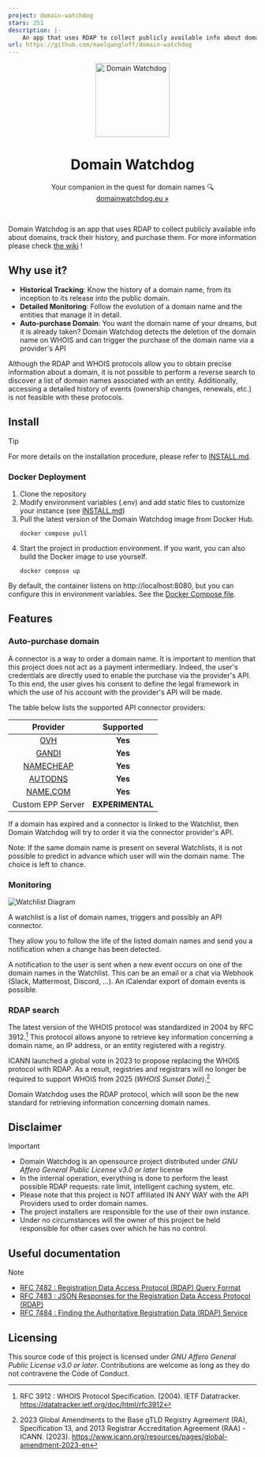 ```yaml
---
project: domain-watchdog
stars: 251
description: |-
    An app that uses RDAP to collect publicly available info about domains, track their history, and purchase them
url: https://github.com/maelgangloff/domain-watchdog
---
```


<p align="center"><img src="https://github.com/user-attachments/assets/942ddfd0-2c76-4b00-bd9f-727cfddc0103" alt="Domain Watchdog" width="150" height="150" /></p>
<h1 align="center"><b>Domain Watchdog</b></h1>
<p align="center">Your companion in the quest for domain names 🔍 <br/><a href="https://domainwatchdog.eu">domainwatchdog.eu »</a></p>
<br/>

Domain Watchdog is an app that uses RDAP to collect publicly available info about domains, track their history, and purchase them.
For more information please check [the wiki](https://github.com/maelgangloff/domain-watchdog/wiki) !

## Why use it?

- **Historical Tracking**: Know the history of a domain name, from its inception to its release into the public domain.
- **Detailed Monitoring**: Follow the evolution of a domain name and the entities that manage it in detail.
- **Auto-purchase Domain**: You want the domain name of your dreams, but it is already taken? Domain Watchdog detects
  the deletion of the domain name on WHOIS and can trigger the purchase of the domain name via a provider's API

Although the RDAP and WHOIS protocols allow you to obtain precise information about a domain, it is not possible to
perform a reverse search to discover a list of domain names associated with an entity. Additionally, accessing a
detailed history of events (ownership changes, renewals, etc.) is not feasible with these protocols.

## Install

> [!TIP]
> For more details on the installation procedure, please refer to [INSTALL.md](/INSTALL.md).

### Docker Deployment

1. Clone the repository
2. Modify environment variables (.env) and add static files to customize your instance (see [INSTALL.md](/INSTALL.md))
3. Pull the latest version of the Domain Watchdog image from Docker Hub.
    ```shell
    docker compose pull
    ```
4. Start the project in production environment. If you want, you can also build the Docker image to use yourself.
    ```shell
    docker compose up
    ```

By default, the container listens on http://localhost:8080, but you can configure this in environment variables.
See the [Docker Compose file](./docker-compose.yml).

## Features

### Auto-purchase domain

A connector is a way to order a domain name. It is important to mention that this project does not act as a payment
intermediary.
Indeed, the user's credentials are directly used to enable the purchase via the provider's API. To this end, the user
gives his consent to define the legal framework in which the use of his account with the provider's API will be made.

The table below lists the supported API connector providers:

|                                  Provider                                  |    Supported     |
|:--------------------------------------------------------------------------:|:----------------:|
|                         [OVH](https://api.ovh.com)                         |     **Yes**      |
|                [GANDI](https://api.gandi.net/docs/domains/)                |     **Yes**      |
| [NAMECHEAP](https://www.namecheap.com/support/api/methods/domains/create/) |     **Yes**      |
|                   [AUTODNS](https://cloud.autodns.com/)                    |     **Yes**      |
|              [NAME.COM](https://www.name.com/en-en/api-docs/)              |     **Yes**      |
|                             Custom EPP Server                              | **EXPERIMENTAL** |

If a domain has expired and a connector is linked to the Watchlist, then Domain Watchdog will try to order it via the
connector provider's API.

Note: If the same domain name is present on several Watchlists, it is not possible to predict in advance which user will
win the domain name. The choice is left to chance.

### Monitoring

![Watchlist Diagram](https://github.com/user-attachments/assets/c3454572-3ac5-4b39-bc5e-6b7cf72fab92)


A watchlist is a list of domain names, triggers and possibly an API connector.

They allow you to follow the life of the listed domain names and send you a notification when a change has been
detected.

A notification to the user is sent when a new event occurs on one of the domain names in the Watchlist. This can be an
email or a chat via Webhook (Slack, Mattermost, Discord, ...). An iCalendar export of domain events is possible.

### RDAP search

The latest version of the WHOIS protocol was standardized in 2004 by RFC 3912.[^1] This protocol allows anyone to
retrieve key information concerning a domain name, an IP address, or an entity registered with a registry.

ICANN launched a global vote in 2023 to propose replacing the WHOIS protocol with RDAP. As a result, registries and
registrars will no longer be required to support WHOIS from 2025 (*WHOIS Sunset Date*).[^2]

Domain Watchdog uses the RDAP protocol, which will soon be the new standard for retrieving information concerning domain
names.

## Disclaimer

> [!IMPORTANT]
> * Domain Watchdog is an opensource project distributed under *GNU Affero General Public License v3.0 or later* license
> * In the internal operation, everything is done to perform the least possible RDAP requests: rate limit, intelligent
    caching system, etc.
> * Please note that this project is NOT affiliated IN ANY WAY with the API Providers used to order domain names.
> * The project installers are responsible for the use of their own instance.
> * Under no circumstances will the owner of this project be held responsible for other cases over which he has no control.

## Useful documentation

> [!NOTE]
> - [RFC 7482 : Registration Data Access Protocol (RDAP) Query Format](https://datatracker.ietf.org/doc/html/rfc7482)
> - [RFC 7483 : JSON Responses for the Registration Data Access Protocol (RDAP)](https://datatracker.ietf.org/doc/html/rfc7483)
> - [RFC 7484 : Finding the Authoritative Registration Data (RDAP) Service](https://datatracker.ietf.org/doc/html/rfc7484)

## Licensing

This source code of this project is licensed under *GNU Affero General Public License v3.0 or later*.
Contributions are welcome as long as they do not contravene the Code of Conduct.

[^1]: RFC 3912 : WHOIS Protocol Specification. (2004). IETF Datatracker. https://datatracker.ietf.org/doc/html/rfc3912
[^2]: 2023 Global Amendments to the Base gTLD Registry Agreement (RA), Specification 13, and 2013 Registrar
Accreditation Agreement (RAA) - ICANN. (2023). https://www.icann.org/resources/pages/global-amendment-2023-en

